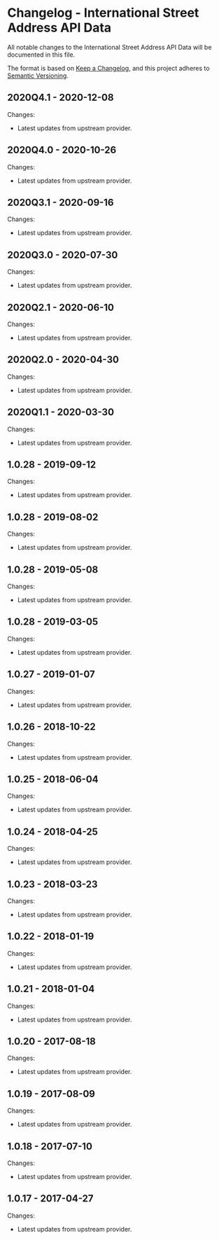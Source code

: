# Changelog - International Street Address API Data

All notable changes to the International Street Address API Data will be documented in this file.

The format is based on [Keep a Changelog](https://keepachangelog.com/en/1.0.0/), and this project adheres to [Semantic Versioning](https://semver.org/spec/v2.0.0.html).

## 2020Q4.1 - 2020-12-08

Changes:

- Latest updates from upstream provider.


## 2020Q4.0 - 2020-10-26

Changes:

- Latest updates from upstream provider.


## 2020Q3.1 - 2020-09-16

Changes:

- Latest updates from upstream provider.


## 2020Q3.0 - 2020-07-30

Changes:

- Latest updates from upstream provider.


## 2020Q2.1 - 2020-06-10

Changes:

- Latest updates from upstream provider.


## 2020Q2.0 - 2020-04-30

Changes:

- Latest updates from upstream provider.


## 2020Q1.1 - 2020-03-30

Changes:

- Latest updates from upstream provider.


## 1.0.28 - 2019-09-12

Changes:

- Latest updates from upstream provider.


## 1.0.28 - 2019-08-02

Changes:

- Latest updates from upstream provider.


## 1.0.28 - 2019-05-08

Changes:

- Latest updates from upstream provider.


## 1.0.28 - 2019-03-05

Changes:

- Latest updates from upstream provider.


## 1.0.27 - 2019-01-07

Changes:

- Latest updates from upstream provider.


## 1.0.26 - 2018-10-22

Changes:

- Latest updates from upstream provider.


## 1.0.25 - 2018-06-04

Changes:

- Latest updates from upstream provider.


## 1.0.24 - 2018-04-25

Changes:

- Latest updates from upstream provider.


## 1.0.23 - 2018-03-23

Changes:

- Latest updates from upstream provider.


## 1.0.22 - 2018-01-19

Changes:

- Latest updates from upstream provider.


## 1.0.21 - 2018-01-04

Changes:

- Latest updates from upstream provider.


## 1.0.20 - 2017-08-18

Changes:

- Latest updates from upstream provider.


## 1.0.19 - 2017-08-09

Changes:

- Latest updates from upstream provider.


## 1.0.18 - 2017-07-10

Changes:

- Latest updates from upstream provider.


## 1.0.17 - 2017-04-27

Changes:

- Latest updates from upstream provider.



